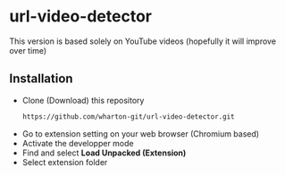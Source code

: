 # url-video-detector

This version is based solely on YouTube videos (hopefully it will improve over time)

## Installation

- Clone (Download) this repository
  ```bash
  https://github.com/wharton-git/url-video-detector.git
  ```
- Go to extension setting on your web browser (Chromium based)
- Activate the developper mode
- Find and select **Load Unpacked (Extension)**
- Select extension folder

